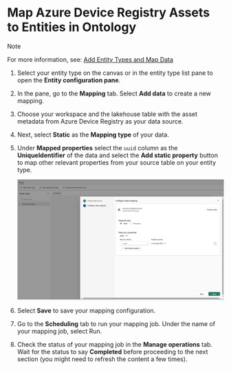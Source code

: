 # Map Azure Device Registry Assets to Entities in Ontology
> [!NOTE]  
> For more information, see: [Add Entity Types and Map Data](https://learn.microsoft.com/en-us/fabric/real-time-intelligence/digital-twin-builder/tutorial-2-add-entities-map-data)

1. Select your entity type on the canvas or in the entity type list pane to open the **Entity configuration pane**.
2. In the pane, go to the **Mapping** tab. Select **Add data** to create a new mapping.
3. Choose your workspace and the lakehouse table with the asset metadata from Azure Device Registry as your data source.
4. Next, select **Static** as the **Mapping type** of your data.
5. Under **Mapped properties** select the ```uuid``` column as the **UniqueIdentifier** of the data and select the **Add static property** button to map other relevant properties from your source table on your entity type.
   
   ![Static Mapping Type](./images/static_mapping.png "Static Mapping Type")
7. Select **Save** to save your mapping configuration.
9. Go to the **Scheduling** tab to run your mapping job. Under the name of your mapping job, select Run.
10. Check the status of your mapping job in the **Manage operations** tab. Wait for the status to say **Completed** before proceeding to the next section (you might need to refresh the content a few times).

